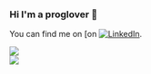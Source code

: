 ### Hi I'm a proglover 👋

You can find me on [on [![LinkedIn][2.2]][2].

[2.2]: https://raw.githubusercontent.com/MartinHeinz/MartinHeinz/master/linkedin-3-16.png

[2]: https://www.linkedin.com/in/amin-vali-aa3a6b17b/

<img align="center" src="https://github-readme-stats.vercel.app/api/?username=valiamin21&show_icons=true&theme=tokyonight" />
<br>
<img align="center" src="https://github-readme-stats.vercel.app/api/top-langs/?username=valiamin21&theme=tokyonight" />
